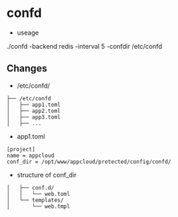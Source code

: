 # confd

- useage 

./confd -backend redis -interval 5 -confdir /etc/confd

## Changes

- /etc/confd/

```
├── /etc/confd  
│   ├── app1.toml  
│   ├── app2.toml  
│   ├── app3.toml  
│   ├── ...  

```

- app1.toml

```
[project]
name = appcloud
conf_dir = /opt/www/appcloud/protected/config/confd/

```

- structure of conf_dir

```
│   ├── conf.d/  
│   │   └── web.toml  
│   └── templates/  
│       └── web.tmpl  
```
